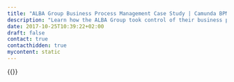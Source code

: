 ```yaml
---
title: "ALBA Group Business Process Management Case Study | Camunda BPM"
description: "Learn how the ALBA Group took control of their business process automation and improved efficiency in their organization with Camunda. Camunda is the leader for workflow automation based on Java and BPMN 2.0. "
date: 2017-10-25T10:39:22+02:00
draft: false
contact: true
contacthidden: true
mycontent: static
---
```

{{<case-study-single
company="ALBA Group"
companydescription="<p>With its two brands – ALBA and Interseroh – ALBA Group operates within Germany, Europe, the U.S. and Asia. With an annual turnover of approx. 2.6 billion Euros (2013) and more than 8,000 employees ALBA Group is one of the leading recycling and environmental services companies as well as raw material providers worldwide. In 2013 alone ALBA Group saved more than 7 million tonnes of greenhouse gases compared to primary production and at the same time about 51 million tonnes of primary raw materials through its recycling activities.</p>"
customerquote="<p><q>The Camunda BPM platform helps us to combine the advantages of established ERP systems with the flexibility of modern individual development. Our tailored service solutions in the areas of logistics and recycling each require highly specific adaptation to the needs of our customers. The process-driven linking of different systems via web services sets us apart from the competition. The Camunda BPM platform thus represents the central hub of our processes. The integrated reporting allows for the first time an active process monitoring and management, which is the basis for continuous process improvements and truly deserves its name.</q></p>-Uwe Dmoch - Head of IT / CIO"
teaser="Actively monitoring and managing central process to improve the recycling of 51 million tonnes of raw materials "
usecase=""
videolink=""
logo="//images.ctfassets.net/vpidbgnakfvf/3AeUG5qQGA68kiWMCcywkG/21dd4078c3e25eff2e99e3e1338dac43/alba.svg"
pdf=""
thumbnail="">}}